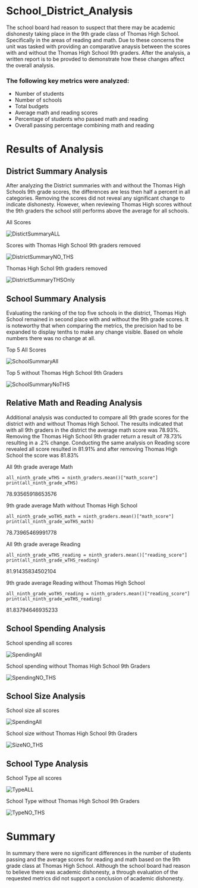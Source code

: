 # School_District_Analysis
The school board had reason to suspect that there may be academic dishonesty taking place in the 9th grade class of Thomas High School. Specifically in the areas of reading and math. Due to these concerns the unit was tasked with providing an comparative anaysis between the scores with and without the Thomas High School 9th graders. After the analysis, a written report is to be provded to demonstrate how these changes affect the overall analysis.  
### The following key metrics were analyzed:
- Number of students
- Number of schools
- Total budgets
- Average math and reading scores
- Percentage of students who passed math and reading
- Overall passing percentage combining math and reading


# Results of Analysis
## District Summary Analysis
After analyzing the District summaries with and without the Thomas High Schools 9th grade scores, the differences are less then half a percent in all categories. Removing the scores did not reveal any significant change to indicate dishonesty. However, when reviewing Thomas High scores without the 9th graders the school still performs above the average for all schools. 

All Scores

![DistictSummaryALL](https://user-images.githubusercontent.com/88912539/134841166-ce7fb6ef-0d35-46b3-a910-33730e903c23.png)

Scores with Thomas High School 9th graders removed

![DistrictSummaryNO_THS](https://user-images.githubusercontent.com/88912539/134841210-93715c19-6c92-41f0-8239-b95eb0ff6594.png)

Thomas High Schol 9th graders removed

![DistrictSummaryTHSOnly](https://user-images.githubusercontent.com/88912539/134841756-0141bb30-9690-4544-b3b7-5b69b9d8ea21.png)


## School Summary Analysis 
Evaluating the ranking of the top five schools in the district, Thomas High School remained in second place with and without the 9th grade scores. It is noteworthy that when comparing the metrics, the precision had to be expanded to display tenths to make any change visible. Based on whole numbers there was no change at all.  


Top 5 All Scores

![SchoolSummaryAll](https://user-images.githubusercontent.com/88912539/134842147-149347f3-3c78-40b1-980f-0f749b710eb4.png)


Top 5 without Thomas High School 9th Graders 

![SchoolSummaryNoTHS](https://user-images.githubusercontent.com/88912539/134842160-e3145ac6-9ff5-43b2-a3d0-6d03d8260ada.png)

## Relative Math and Reading Analysis
Additional analysis was conducted to compare all 9th grade scores for the district with and without Thomas High School. The results indicated that with all 9th graders in the district the average math score was 78.93%. Removing the Thomas High School 9th grader return a result of 78.73% resulting in a .2% change. Conducting the same analysis on Reading score revealed all score resulted in 81.91% and after removing Thomas High School the score was 81.83%

All 9th grade average Math
```
all_ninth_grade_wTHS = ninth_graders.mean()["math_score"]
print(all_ninth_grade_wTHS)
```
78.93565918653576

9th grade average Math without Thomas High School
```
all_ninth_grade_woTHS_math = ninth_graders.mean()["math_score"]
print(all_ninth_grade_woTHS_math)
```
78.73965469991778

All 9th grade average Reading
```
all_ninth_grade_wTHS_reading = ninth_graders.mean()["reading_score"]
print(all_ninth_grade_wTHS_reading)
```
81.91435834502104

9th grade average Reading without Thomas High School
```
all_ninth_grade_woTHS_reading = ninth_graders.mean()["reading_score"]
print(all_ninth_grade_woTHS_reading)
```
81.83794646935233

## School Spending Analysis 
School spending all scores

![SpendingAll](https://user-images.githubusercontent.com/88912539/134843937-79e0982d-dcf0-4d41-83f6-63a742f3a8a9.png)

School spending without Thomas High School 9th Graders 

![SpendingNO_THS](https://user-images.githubusercontent.com/88912539/134843956-d4649d07-412b-4d01-badc-665b7c1c805d.png)

## School Size Analysis 
School size all scores

![SpendingAll](https://user-images.githubusercontent.com/88912539/134844069-5fe7a5a5-cdd3-40f4-a5ac-9bf94e54cc14.png)

School size without Thomas High School 9th Graders 

![SizeNO_THS](https://user-images.githubusercontent.com/88912539/134844103-93441ad3-a982-4ebb-9cbb-13ec36a775b3.png)

## School Type Analysis 

School Type all scores

![TypeALL](https://user-images.githubusercontent.com/88912539/134844228-2f20bba3-244a-4c05-9259-10ad5d29b11b.png)

School Type without Thomas High School 9th Graders 

![TypeNO_THS](https://user-images.githubusercontent.com/88912539/134844244-37ef9d5d-3828-4e78-8d82-8b60401fb935.png)

# Summary 
In summary there were no significant differences in the number of students passing and the average scores for reading and math based on the 9th grade class at Thomas High School. Although the school board had reason to believe there was academic dishonesty, a through evaluation of the requested metrics did not support a conclusion of academic dishonesty. 
